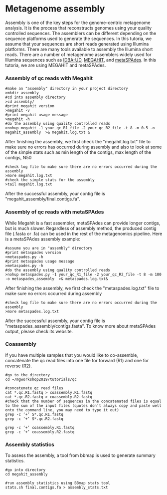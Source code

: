 # Metagenome assembly
Assembly is one of the key steps for the genome-centric metagenome analysis. It is the process that reconstructs genomes using your quality controlled sequences. The assemblers can be different depending on the sequence platforms used to generate the sequences. In this tutoria, we assume that your sequences are short reads generated using Illumina platforms. There are many tools available to assembly the Illumina short reads. There are a number of metagenome assemblers widely used for Illumina sequences such as [IDBA-UD](https://academic.oup.com/bioinformatics/article/28/11/1420/266973), [MEGAHIT](https://github.com/voutcn/megahit), and [metaSPAdes](http://cab.spbu.ru/software/spades/). In this tutoria, we are using MEGAHIT and metaSPAdes.

### Assembly of qc reads with Megahit
```
#make an "assembly" directory in your project directory  
>mkdir assembly  
#cd into assembly directory  
>cd assembly/  
#print megahit version  
>megahit -v
#print megahit usage message   
>megahit -h  
#do the assembly using quality controlled reads  
>nohup megahit -1 your_qc_R1_file -2 your_qc_R2_file -t 8 -m 0.5 -o megahit_assembly  >& megahit.log.txt &
```
After finishing the assembly, we first check the "megahit.log.txt" file to make sure no errors has occurred during assembly and also to look at some of the simple stats such as min length of the contigs, max length of the contigs, N50  
```
#check log file to make sure there are no errors occurred during the assembly
>more megahit.log.txt
#check the simple stats for the assembly
>tail megahit.log.txt
```
After the successful assembly, your contig file is "megahit_assembly/final.contigs.fa".

### Assembly of qc reads with metaSPAdes
While Megahit is a fast assembler, metaSPAdes can provide longer contigs, but is much slower. Regardless of assembly method, the produced contig file (.fasta or .fa) can be used in the rest of the metagenomics pipeline.  Here is a metaSPAdes assembly example:  
```  
#assume you are in "assembly" directory  
#print metaspades version  
>metaspades.py -h  
#print metaspades usage message  
>metaspades.py -h  
#do the assembly using quality controlled reads  
>nohup metaspades.py -1 your_qc_R1_file -2 your_qc_R2_file -t 8 -m 100 -o metaspades_assembly  >& metaspades.log.txt&
```  
After finishing the assembly, we first check the "metaspades.log.txt" file to make sure no errors occurred during assembly
```
#check log file to make sure there are no errors occurred during the assembly
>more metaspades.log.txt  
```
After the successful assembly, your contig file is "metaspades_assembly/contigs.fasta". To know more about metaSPAdes output, please check its website. 

### Coassembly
If you have multiple samples that you would like to co-assemble, concatenate the qc read files into one file for forward (R1) and one for reverse (R2).
```
#go to the directory  
cd ~/mgworkshop2019/tutorials/qc  

#concatenate qc read files  
cat *.qc.R1.fastq > coassembly.R1.fastq  
cat *.qc.R2.fastq > coassembly.R2.fastq  
#check that the number of sequences in the concatenated files is equal to the sum of the input files (quotes don’t always copy and paste well onto the command line, you may need to type it out)  
grep -c ‘+’ S*.qc.R1.fastq  
grep -c ‘+’ S*.qc.R2.fastq  

grep -c ‘+’ coassembly.R1.fastq  
grep -c ‘+’ coassembly.R2.fastq
```
### Assembly statistics  
To assess the assembly, a tool from bbmap is used to generate summary statistics.
```
#go into directory  
cd megahit_assembly  

#run assembly statistics using BBmap stats tool  
stats.sh final.contigs.fa > assembly_stats.txt
```
